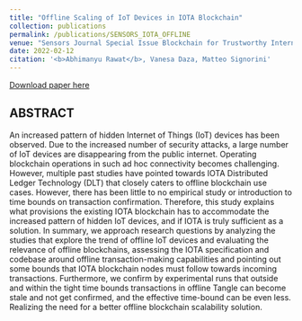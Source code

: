 ```yaml
---
title: "Offline Scaling of IoT Devices in IOTA Blockchain"
collection: publications
permalink: /publications/SENSORS_IOTA_OFFLINE
venue: "Sensors Journal Special Issue Blockchain for Trustworthy Internet of Things"
date: 2022-02-12
citation: '<b>Abhimanyu Rawat</b>, Vanesa Daza, Matteo Signorini'
---
```


[Download paper here](https://ABresting.github.io/files/SENSORS_IOTA_OFFLINE.pdf)

## ABSTRACT

An increased pattern of hidden Internet of Things (IoT) devices has been observed. Due to the increased number of security attacks, a large number of IoT devices are disappearing from the public internet. Operating blockchain operations in such ad hoc connectivity becomes challenging. However, multiple past studies have pointed towards IOTA Distributed Ledger Technology (DLT) that closely caters to offline blockchain use cases. However, there has been little to no empirical study or introduction to time bounds on transaction confirmation. Therefore, this study explains what provisions the existing IOTA blockchain has to accommodate the increased pattern of hidden IoT devices, and if IOTA is truly sufficient as a solution. In summary, we approach research questions by analyzing the studies that explore the trend of offline IoT devices and evaluating the relevance of offline blockchains, assessing the IOTA specification and codebase around offline transaction-making capabilities and pointing out some bounds that IOTA blockchain nodes must follow towards incoming transactions. Furthermore, we confirm by experimental runs that outside and within the tight time bounds transactions in offline Tangle can become stale and not get confirmed, and the effective time-bound can be even less. Realizing the need for a better offline blockchain scalability solution.